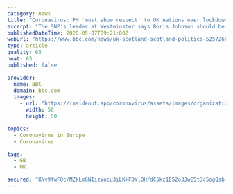 ```yaml
---
category: news
title: "Coronavirus: PM 'must show respect' to UK nations over lockdown"
excerpt: "The SNP's leader at Westminster says Boris Johnson should be working to build consensus on easing restrictions."
publishedDateTime: 2020-05-07T09:21:00Z
webUrl: "https://www.bbc.com/news/uk-scotland-scotland-politics-52572662"
type: article
quality: 65
heat: 65
published: false

provider:
  name: BBC
  domain: bbc.com
  images:
    - url: "https://insideout.app/coronavirus/assets/images/organizations/bbc.com-50x50.jpg"
      width: 50
      height: 50

topics:
  - Coronavirus in Europe
  - Coronavirus

tags:
  - GB
  - UK

secured: "KNv9fwFOc/MZkLmGNIizVocu3iLK+FDYlOH/dC5kz1ES2o3JwE5t3c5ogQsblQ9UjB0Yt8lQrli8H9iJ4qF8ejGGP1CVisHj45dAS2+EWCh/rEQf0pPWvKrZdAIh2FXrzfz3jfL04IbS8o9jlpOGWU+G06iUb8dbjPU5o2Fg4kPrRAYjqK1mdXBdfhqqal/i5z+AuVVqEIGawEKHPXcSxGO4e0Ml8Hi8Mbdc70EFPnOHPaO1qpUu4BpPDV1BkTLqek65v/orVw4M0u4M0XrWR9edBAV7X7HcDi6FkDojtZ7piw+wxI1CgoSKU/E9LnR3vRImMOmrhgx2CenlWXQdlHYbbgJgPWCgQ8/DtBzKj7p7prxuDMjz19zkRoiooJq8IBEDKOAFY3XZG0qldJECN4ryZVSuyQxqKZZvfjBylOmusb9c50eAr1LJ2fz3Yum15KAZRID5fYhCjXT2XjZxi4+dQFwi5VnzyjjJ+NblSQA=;cOY3umEPxhXfQmrvGaGRdQ=="
---
```



